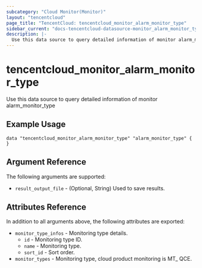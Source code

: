 ```yaml
---
subcategory: "Cloud Monitor(Monitor)"
layout: "tencentcloud"
page_title: "TencentCloud: tencentcloud_monitor_alarm_monitor_type"
sidebar_current: "docs-tencentcloud-datasource-monitor_alarm_monitor_type"
description: |-
  Use this data source to query detailed information of monitor alarm_monitor_type
---
```


# tencentcloud_monitor_alarm_monitor_type

Use this data source to query detailed information of monitor alarm_monitor_type

## Example Usage

```hcl
data "tencentcloud_monitor_alarm_monitor_type" "alarm_monitor_type" {
}
```

## Argument Reference

The following arguments are supported:

* `result_output_file` - (Optional, String) Used to save results.

## Attributes Reference

In addition to all arguments above, the following attributes are exported:

* `monitor_type_infos` - Monitoring type details.
  * `id` - Monitoring type ID.
  * `name` - Monitoring type.
  * `sort_id` - Sort order.
* `monitor_types` - Monitoring type, cloud product monitoring is MT_ QCE.


